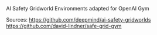 AI Safety Gridworld Environments adapted for OpenAI Gym

Sources: 
https://github.com/deepmind/ai-safety-gridworlds
https://github.com/david-lindner/safe-grid-gym